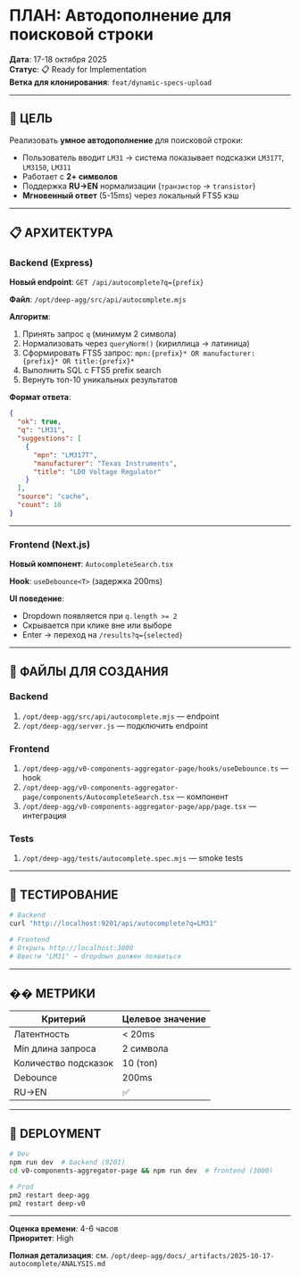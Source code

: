 # ПЛАН: Автодополнение для поисковой строки

**Дата**: 17-18 октября 2025  
**Статус**: 📋 Ready for Implementation  
**Ветка для клонирования**: `feat/dynamic-specs-upload`

---

## 🎯 ЦЕЛЬ

Реализовать **умное автодополнение** для поисковой строки:
- Пользователь вводит `LM31` → система показывает подсказки `LM317T`, `LM3150`, `LM311`
- Работает с **2+ символов**
- Поддержка **RU→EN** нормализации (`транзистор` → `transistor`)
- **Мгновенный ответ** (5-15ms) через локальный FTS5 кэш

---

## 📋 АРХИТЕКТУРА

### Backend (Express)

**Новый endpoint**: `GET /api/autocomplete?q={prefix}`

**Файл**: `/opt/deep-agg/src/api/autocomplete.mjs`

**Алгоритм**:
1. Принять запрос `q` (минимум 2 символа)
2. Нормализовать через `queryNorm()` (кириллица → латиница)
3. Сформировать FTS5 запрос: `mpn:{prefix}* OR manufacturer:{prefix}* OR title:{prefix}*`
4. Выполнить SQL с FTS5 prefix search
5. Вернуть топ-10 уникальных результатов

**Формат ответа**:
```json
{
  "ok": true,
  "q": "LM31",
  "suggestions": [
    {
      "mpn": "LM317T",
      "manufacturer": "Texas Instruments",
      "title": "LDO Voltage Regulator"
    }
  ],
  "source": "cache",
  "count": 10
}
```

---

### Frontend (Next.js)

**Новый компонент**: `AutocompleteSearch.tsx`

**Hook**: `useDebounce<T>` (задержка 200ms)

**UI поведение**:
- Dropdown появляется при `q.length >= 2`
- Скрывается при клике вне или выборе
- Enter → переход на `/results?q={selected}`

---

## 📂 ФАЙЛЫ ДЛЯ СОЗДАНИЯ

### Backend
1. `/opt/deep-agg/src/api/autocomplete.mjs` — endpoint
2. `/opt/deep-agg/server.js` — подключить endpoint

### Frontend
1. `/opt/deep-agg/v0-components-aggregator-page/hooks/useDebounce.ts` — hook
2. `/opt/deep-agg/v0-components-aggregator-page/components/AutocompleteSearch.tsx` — компонент
3. `/opt/deep-agg/v0-components-aggregator-page/app/page.tsx` — интеграция

### Tests
1. `/opt/deep-agg/tests/autocomplete.spec.mjs` — smoke tests

---

## 🧪 ТЕСТИРОВАНИЕ

```bash
# Backend
curl "http://localhost:9201/api/autocomplete?q=LM31"

# Frontend
# Открыть http://localhost:3000
# Ввести "LM31" → dropdown должен появиться
```

---

## �� МЕТРИКИ

| Критерий | Целевое значение |
|----------|------------------|
| Латентность | < 20ms |
| Min длина запроса | 2 символа |
| Количество подсказок | 10 (топ) |
| Debounce | 200ms |
| RU→EN | ✅ |

---

## 🚀 DEPLOYMENT

```bash
# Dev
npm run dev  # backend (9201)
cd v0-components-aggregator-page && npm run dev  # frontend (3000)

# Prod
pm2 restart deep-agg
pm2 restart deep-v0
```

---

**Оценка времени**: 4-6 часов  
**Приоритет**: High

**Полная детализация**: см. `/opt/deep-agg/docs/_artifacts/2025-10-17-autocomplete/ANALYSIS.md`
